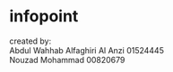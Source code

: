 # infopoint
<div>
created by:
<br>
Abdul Wahhab Alfaghiri Al Anzi   01524445
  <br>
Nouzad Mohammad                  00820679
<div/>

